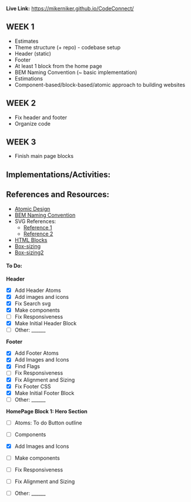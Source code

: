 **Live Link:**
https://mikerniker.github.io/CodeConnect/
## WEEK 1
- Estimates 
- Theme structure (+ repo) -  codebase setup
- Header (static)
- Footer
- At least 1 block from the home page
- BEM Naming Convention (~ basic implementation)
- Estimations
- Component-based/block-based/atomic approach to building websites
## WEEK 2
- Fix header and footer
- Organize code

## WEEK 3
- Finish main page blocks


## Implementations/Activities:


## References and Resources:
- [Atomic Design](https://atomicdesign.bradfrost.com/chapter-2/)
- [BEM Naming Convention](https://getbem.com/naming/)
- SVG References: 
  - [Reference 1](https://stackoverflow.com/questions/18580389/svg-transparent-background-web)
  - [Reference 2](https://stackoverflow.com/questions/24933430/img-src-svg-changing-the-styles-with-css)
- [HTML Blocks](https://www.w3schools.com/html/html_blocks.asp)
- [Box-sizing](https://codepen.io/pableoh/pen/oNrXxOK)
- [Box-sizing2](https://www.w3schools.com/cssref/css3_pr_box-sizing.php)

#### To Do:
**Header**
- [x] Add Header Atoms
- [x] Add images and icons
- [x] Fix Search svg
- [x] Make components
- [ ] Fix Responsiveness
- [x] Make Initial Header Block 
- [ ] Other: ______

**Footer**
- [x] Add Footer Atoms
- [x] Add Images and Icons
- [x] Find Flags
- [ ] Fix Responsiveness
- [x] Fix Alignment and Sizing
- [x] Fix Footer CSS
- [x] Make Initial Footer Block 
- [ ] Other: ______

**HomePage Block 1: Hero Section**
- [ ] Atoms: To do Button outline
- [ ] Components 
- [x] Add Images and Icons
- [ ] Make components 
- [ ] Fix Responsiveness
- [ ] Fix Alignment and Sizing
- [ ] Other: ______



